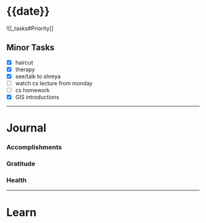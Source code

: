 # {{date}}

![[_tasks#Priority]]

## Minor Tasks

- [x] haircut
- [x] therapy
- [x] see/talk to shreya
- [ ] watch cs lecture from monday
- [ ] cs homework
- [x] GIS introductions
---
# Journal

### Accomplishments 

### Gratitude

### Health

---

# Learn